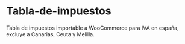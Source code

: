 Tabla-de-impuestos
==================

Tabla de impuestos importable a WooCommerce para IVA en españa, excluye a Canarias, Ceuta y Melilla.
